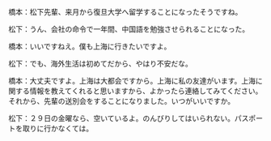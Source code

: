 橋本：松下先輩、来月から復旦大学へ留学することになったそうですね。

松下：うん、会社の命令で一年間、中国語を勉強させられることになった。

橋本：いいですねえ。僕も上海に行きたいですよ。

松下：でも、海外生活は初めてだから、やはり不安だな。

橋本：大丈夫ですよ。上海は大都会ですから。上海に私の友達がいます。上海に関する情報を教えてくれると思いますから、よかったら連絡してみてください。それから、先輩の送別会をすることになりました。いつがいいですか。

松下：２９日の金曜なら、空いているよ。のんびりしてはいられない。パスポートを取りに行かなくては。